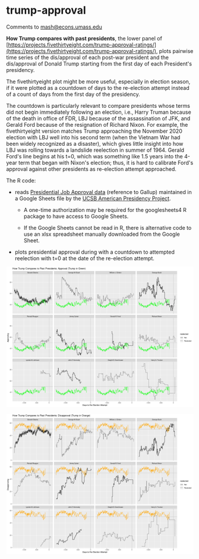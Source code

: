# trump-approval

Comments to [mash@econs.umass.edu](mailto:mash@econs.umass.edu)

**How Trump compares with past presidents**, the lower panel of
  [https://projects.fivethirtyeight.com/trump-approval-ratings/](https://projects.fivethirtyeight.com/trump-approval-ratings/),
  plots pairwise time series of the dis/approval of each post-war
  president and the dis/approval of Donald Trump starting from the
  first day of each President's presidency.

The fivethirtyeight plot might be more useful, especially in election
season, if it were plotted as a countdown of days to the re-election
attempt instead of a count of days from the first day of the
presidency.

The countdown is particularly relevant to compare presidents whose
terms did not begin immediately following an election, i.e., Harry
Truman because of the death in office of FDR, LBJ because of the
assassination of JFK, and Gerald Ford because of the resignation of
Richard Nixon. For example, the fivethirtyeight version matches Trump
approaching the November 2020 election with LBJ well into his second
term (when the Vietnam War had been widely recognized as a disaster),
which gives little insight into how LBJ was rolling towards a
landslide reelection in summer of 1964. Gerald Ford's line begins at
his t=0, which was something like 1.5 years into the 4-year term that
began with Nixon's election; thus, it is hard to calibrate Ford's
approval against other presidents as re-election attempt approached.

The R code:

- reads [Presidential Job Approval data](https://www.presidency.ucsb.edu/statistics/data/presidential-job-approval)
  (reference to Gallup) maintained in a Google Sheets file by the [UCSB American
  Presidency Project](https://www.presidency.ucsb.edu/).

    - A one-time authorization may be required for the googlesheets4 R
      package to have access to Google Sheets.

    - If the Google Sheets cannot be read in R, there is alternative
      code to use an xlsx spreadsheet manually downloaded from the
      Google Sheet.

- plots presidential approval during with a countdown to attempted
  reelection with t=0 at the date of the re-election attempt.

![Approval Data](How-Trump-Approval-Compares-1.png)

![Disapproval Data](How-Trump-Approval-Compares-2.png)

